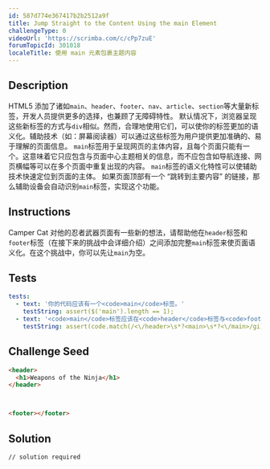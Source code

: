 ```yaml
---
id: 587d774e367417b2b2512a9f
title: Jump Straight to the Content Using the main Element
challengeType: 0
videoUrl: 'https://scrimba.com/c/cPp7zuE'
forumTopicId: 301018
localeTitle: 使用 main 元素包裹主题内容
---
```


## Description
<section id='description'>
HTML5 添加了诸如<code>main</code>、<code>header</code>、<code>footer</code>、<code>nav</code>、<code>article</code>、<code>section</code>等大量新标签，开发人员提供更多的选择，也兼顾了无障碍特性。
默认情况下，浏览器呈现这些新标签的方式与<code>div</code>相似。然而，合理地使用它们，可以使你的标签更加的语义化。辅助技术（如：屏幕阅读器）可以通过这些标签为用户提供更加准确的、易于理解的页面信息。
<code>main</code>标签用于呈现网页的主体内容，且每个页面只能有一个。这意味着它只应包含与页面中心主题相关的信息，而不应包含如导航连接、网页横幅等可以在多个页面中重复出现的内容。
<code>main</code>标签的语义化特性可以使辅助技术快速定位到页面的主体。 如果页面顶部有一个 “跳转到主要内容” 的链接，那么辅助设备会自动识别<code>main</code>标签，实现这个功能。
</section>

## Instructions
<section id='instructions'>
Camper Cat 对他的忍者武器页面有一些新的想法，请帮助他在<code>header</code>标签和<code>footer</code>标签（在接下来的挑战中会详细介绍）之间添加完整<code>main</code>标签来使页面语义化。在这个挑战中，你可以先让<code>main</code>为空。
</section>

## Tests
<section id='tests'>

```yml
tests:
  - text: '你的代码应该有一个<code>main</code>标签。'
    testString: assert($('main').length == 1);
  - text: '<code>main</code>标签应该在<code>header</code>标签与<code>footer</code>标签之间。'
    testString: assert(code.match(/<\/header>\s*?<main>\s*?<\/main>/gi));

```

</section>

## Challenge Seed
<section id='challengeSeed'>

<div id='html-seed'>

```html
<header>
  <h1>Weapons of the Ninja</h1>
</header>



<footer></footer>
```

</div>



</section>

## Solution
<section id='solution'>

```html
// solution required
```

</section>
              